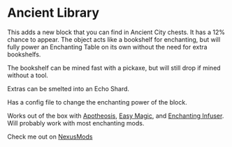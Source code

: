 # Ancient Library
This adds a new block that you can find in Ancient City chests. It has a 12% chance to appear.
The object acts like a bookshelf for enchanting, but will fully power an Enchanting Table on its own without the need for extra bookshelfs.

The bookshelf can be mined fast with a pickaxe, but will still drop if mined without a tool.

Extras can be smelted into an Echo Shard.

Has a config file to change the enchanting power of the block.

Works out of the box with [Apotheosis](https://www.curseforge.com/minecraft/mc-mods/apotheosis), [Easy Magic](https://modrinth.com/mod/easy-magic), and [Enchanting Infuser](https://modrinth.com/mod/enchanting-infuser). Will probably work with most enchanting mods.

Check me out on [NexusMods](https://next.nexusmods.com/profile/MissileMann/mods)